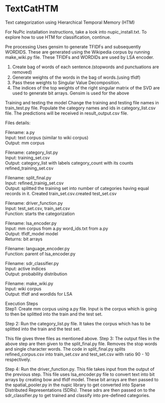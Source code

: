# TextCatHTM
Text categorization using Hierarchical Temporal Memory (HTM)

For NuPic installation instructions, take a look into nupic_install.txt. To explore how to use HTM for classification, continue. 

Pre processing
Uses gensim to generate TFIDFs and subsequently WORDIDS. These are generated using the Wikipedia corpus by running make_wiki.py file. These TFIDFs and WORDIDs are used by LSA encoder. 
1. Create bag of words of each sentence.(stopwords and punctuations  are removed)
2. Generate weights of the words in the bag of words.(using tfidf)
3. Pass these weights to Singular Value Decomposition.
4. The indices of the top weights of the right singular matrix of the SVD are used to generate bit arrays. 
Gensim is used for the above 

Training and testing the model 
Change the training and testing file names in train_test.py file. Populate the category names and ids in category_list.csv file.  The predictions will be received in result_output.csv file. 

Files details:

Filename: a.py  
Input: text corpus (similar to wiki corpus)  
Output: mm corpus

Filename: category_list.py  
Input: training_set.csv  
Output: category_list with labels category_count with its counts refined_training_set.csv

Filename: split_final.py  
Input: refined_trainig_set.csv  
Output: splitted the training set into number of categories having equal records in it. Created train_set.csv.created test_set.csv

Filename: driver_function.py  
Input: test_set.csv, train_set.csv  
Function: starts the categorization


Filename: lsa_encoder.py  
Input: mm corpus from a.py word_ids.txt from a.py  
Output: tfidf_model model  
Returns: bit arrays

Filename: language_encoder.py   
Function: parent of lsa_encoder.py 

Filename: sdr_classifier.py  
Input: active indices  
Output: probability distribution 

Filename: make_wiki.py  
Input: wiki corpus  
Output: tfidf and wordIds for LSA

Execution Steps  
Step1:
Create mm corpus using a.py file. Input is the corpus which is going to then be splitted into the train and the test set.

Step 2:
Run the category_list.py file. It takes the corpus which has to be splitted into the train and the test set.

This file gives three files as mentioned above.
Step 3:
The output files in the above step are then given to the split_final.py file. Removes the stop words and single character words. The code in split_final.py splits refined_corpus.csv into train_set.csv and test_set.csv with ratio 90 - 10 respectively. 

Step 4:
Run the driver_function.py. This file takes input from the output of the previous step. This file uses lsa_encoder.py file to convert text into bit arrays by creating bow and tfidf model. These bit arrays are then passed to the spatial_pooler.py in the nupic library to get converted into Sparse Distributed Representations (SDRs). These sdrs are then passed on to the sdr_classifier.py to get trained and classify into pre-defined categories.
